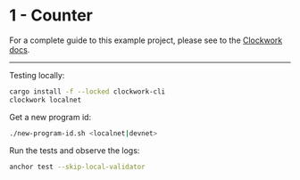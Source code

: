 # **1 - Counter**

For a complete guide to this example project, please see to the [Clockwork docs](https://docs.clockwork.xyz/developers/guides/1-counter).

---

Testing locally:
```bash
cargo install -f --locked clockwork-cli
clockwork localnet
```

Get a new program id:
```bash
./new-program-id.sh <localnet|devnet>
```

Run the tests and observe the logs:
```bash
anchor test --skip-local-validator
```
